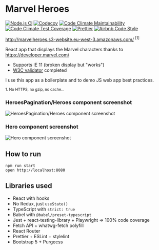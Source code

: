 # Marvel Heroes

[![Node.js CI](https://github.com/tkrotoff/MarvelHeroes/workflows/Node.js%20CI/badge.svg?branch=master)](https://github.com/tkrotoff/MarvelHeroes/actions)
[![Codecov](https://codecov.io/gh/tkrotoff/MarvelHeroes/branch/master/graph/badge.svg)](https://codecov.io/gh/tkrotoff/MarvelHeroes)
[![Code Climate Maintainability](https://api.codeclimate.com/v1/badges/6440dc7f156cc4726c69/maintainability)](https://codeclimate.com/github/tkrotoff/MarvelHeroes/maintainability)
[![Code Climate Test Coverage](https://api.codeclimate.com/v1/badges/6440dc7f156cc4726c69/test_coverage)](https://codeclimate.com/github/tkrotoff/MarvelHeroes/test_coverage)
[![Prettier](https://img.shields.io/badge/code_style-prettier-ff69b4.svg)](https://github.com/prettier/prettier)
[![Airbnb Code Style](https://badgen.net/badge/code%20style/airbnb/ff5a5f?icon=airbnb)](https://github.com/airbnb/javascript)

http://marvelheroes.s3-website.eu-west-3.amazonaws.com/ <sup>[1]</sup>

React app that displays the Marvel characters thanks to https://developer.marvel.com/

- Supports IE 11 (broken display but "works")
- [W3C validator](https://validator.w3.org/) completed

I use this app as a boilerplate and to demo JS web app best practices.

<small>1. No HTTPS, no gzip, no cache...</small>

### HeroesPagination/Heroes component screenshot

![HeroesPagination/Heroes component screenshot](doc/HeroesPagination.png)

### Hero component screenshot

![Hero component screenshot](doc/Hero.png)

## How to run

```
npm run start
open http://localhost:8080
```

## Libraries used

- React with hooks
- No Redux, just `useState()`
- TypeScript with `strict: true`
- Babel with `@babel/preset-typescript`
- Jest + react-testing-library + Playwright => 100% code coverage
- Fetch API + whatwg-fetch polyfill
- React Router
- Prettier + ESLint + stylelint
- Bootstrap 5 + Purgecss
